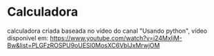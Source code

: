 # Calculadora

calculadora criada baseada no vídeo do canal "Usando python", vídeo disponível em: https://www.youtube.com/watch?v=i24MxljM-Bw&list=PLGFzROSPU9oUESl0MosXC6VblJxMrwjOM
